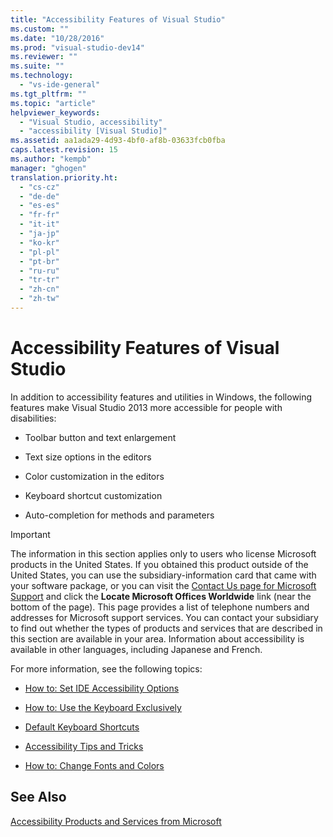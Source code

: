 ```yaml
---
title: "Accessibility Features of Visual Studio"
ms.custom: ""
ms.date: "10/28/2016"
ms.prod: "visual-studio-dev14"
ms.reviewer: ""
ms.suite: ""
ms.technology: 
  - "vs-ide-general"
ms.tgt_pltfrm: ""
ms.topic: "article"
helpviewer_keywords: 
  - "Visual Studio, accessibility"
  - "accessibility [Visual Studio]"
ms.assetid: aa1ada29-4d93-4bf0-af8b-03633fcb0fba
caps.latest.revision: 15
ms.author: "kempb"
manager: "ghogen"
translation.priority.ht: 
  - "cs-cz"
  - "de-de"
  - "es-es"
  - "fr-fr"
  - "it-it"
  - "ja-jp"
  - "ko-kr"
  - "pl-pl"
  - "pt-br"
  - "ru-ru"
  - "tr-tr"
  - "zh-cn"
  - "zh-tw"
---
```

# Accessibility Features of Visual Studio
In addition to accessibility features and utilities in Windows, the following features make Visual Studio 2013 more accessible for people with disabilities:  
  
-   Toolbar button and text enlargement  
  
-   Text size options in the editors  
  
-   Color customization in the editors  
  
-   Keyboard shortcut customization  
  
-   Auto-completion for methods and parameters  
  
> [!IMPORTANT]
>  The information in this section applies only to users who license Microsoft products in the United States. If you obtained this product outside of the United States, you can use the subsidiary-information card that came with your software package, or you can visit the [Contact Us page for Microsoft Support](http://support.microsoft.com/ContactUs) and click the **Locate Microsoft Offices Worldwide** link (near the bottom of the page). This page provides a list of telephone numbers and addresses for Microsoft support services. You can contact your subsidiary to find out whether the types of products and services that are described in this section are available in your area. Information about accessibility is available in other languages, including Japanese and French.  
  
 For more information, see the following topics:  
  
-   [How to: Set IDE Accessibility Options](../../ide/reference/how-to-set-ide-accessibility-options.md)  
  
-   [How to: Use the Keyboard Exclusively](../../ide/reference/how-to-use-the-keyboard-exclusively.md)  
  
-   [Default Keyboard Shortcuts](../../ide/default-keyboard-shortcuts-in-visual-studio.md)  
  
-   [Accessibility Tips and Tricks](../../ide/reference/accessibility-tips-and-tricks.md)  
  
-   [How to: Change Fonts and Colors](../../ide/how-to-change-fonts-and-colors-in-visual-studio.md)  
  
## See Also  
 [Accessibility Products and Services from Microsoft](../../ide/reference/accessibility-products-and-services-from-microsoft.md)